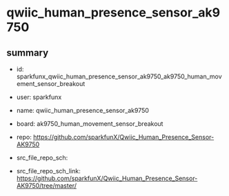 # qwiic_human_presence_sensor_ak9750
 
## summary 
* id: sparkfunx_qwiic_human_presence_sensor_ak9750_ak9750_human_movement_sensor_breakout
* user: sparkfunx
* name: qwiic_human_presence_sensor_ak9750
* board: ak9750_human_movement_sensor_breakout
* repo: https://github.com/sparkfunX/Qwiic_Human_Presence_Sensor-AK9750



* src_file_repo_sch: 
* src_file_repo_sch_link: https://github.com/sparkfunX/Qwiic_Human_Presence_Sensor-AK9750/tree/master/






